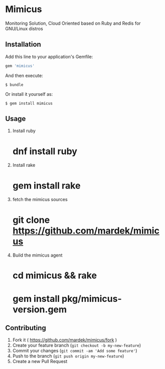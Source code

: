 # Mimicus

Monitoring Solution, Cloud Oriented based on Ruby and Redis for GNU/Linux distros

## Installation

Add this line to your application's Gemfile:

```ruby
gem 'mimicus'
```

And then execute:

    $ bundle

Or install it yourself as:

    $ gem install mimicus

## Usage

1. Install ruby

   # dnf install ruby

2. Install rake

   # gem install rake

3. fetch the mimicus sources

   # git clone https://github.com/mardek/mimicus

4. Build the mimicus agent

   # cd mimicus && rake
   # gem install pkg/mimicus-version.gem

## Contributing

1. Fork it ( https://github.com/mardek/mimicus/fork )
2. Create your feature branch (`git checkout -b my-new-feature`)
3. Commit your changes (`git commit -am 'Add some feature'`)
4. Push to the branch (`git push origin my-new-feature`)
5. Create a new Pull Request

